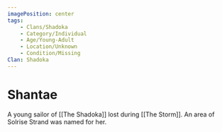 ```yaml
---
imagePosition: center
tags:
    - Clans/Shadoka
    - Category/Individual
    - Age/Young-Adult
    - Location/Unknown
    - Condition/Missing
Clan: Shadoka
---
```


# Shantae

A young sailor of [[The Shadoka]] lost during [[The Storm]]. An area of Solrise Strand was named for her.
